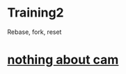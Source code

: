 # Training2
Rebase, fork, reset

# [nothing about cam](https://www.youtube.com/watch?v=12rT3uotaqk)


